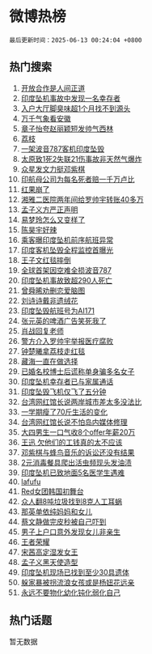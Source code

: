 # 微博热榜

`最后更新时间：2025-06-13 00:24:04 +0800`

## 热门搜索

1. [开放合作是人间正道](https://m.weibo.cn/search?containerid=100103type%3D1%26t%3D10%26q%3D%23%E5%BC%80%E6%94%BE%E5%90%88%E4%BD%9C%E6%98%AF%E4%BA%BA%E9%97%B4%E6%AD%A3%E9%81%93%23&stream_entry_id=51&isnewpage=1&extparam=seat%3D1%26q%3D%2523%25E5%25BC%2580%25E6%2594%25BE%25E5%2590%2588%25E4%25BD%259C%25E6%2598%25AF%25E4%25BA%25BA%25E9%2597%25B4%25E6%25AD%25A3%25E9%2581%2593%2523%26c_type%3D51%26pos%3D0%26cate%3D10103%26dgr%3D0%26stream_entry_id%3D51%26filter_type%3Drealtimehot%26display_time%3D1749745442%26pre_seqid%3D174974544266500559133)
1. [印度坠机事故中发现一名幸存者](https://m.weibo.cn/search?containerid=100103type%3D1%26t%3D10%26q%3D%23%E5%8D%B0%E5%BA%A6%E5%9D%A0%E6%9C%BA%E4%BA%8B%E6%95%85%E4%B8%AD%E5%8F%91%E7%8E%B0%E4%B8%80%E5%90%8D%E5%B9%B8%E5%AD%98%E8%80%85%23&stream_entry_id=31&isnewpage=1&extparam=seat%3D1%26q%3D%2523%25E5%258D%25B0%25E5%25BA%25A6%25E5%259D%25A0%25E6%259C%25BA%25E4%25BA%258B%25E6%2595%2585%25E4%25B8%25AD%25E5%258F%2591%25E7%258E%25B0%25E4%25B8%2580%25E5%2590%258D%25E5%25B9%25B8%25E5%25AD%2598%25E8%2580%2585%2523%26realpos%3D1%26lcate%3D5001%26band_rank%3D1%26stream_entry_id%3D31%26filter_type%3Drealtimehot%26c_type%3D31%26pos%3D0%26cate%3D5001%26dgr%3D0%26flag%3D4%26display_time%3D1749745442%26pre_seqid%3D174974544266500559133)
1. [入户大厅脚臭味超1个月找不到源头](https://m.weibo.cn/search?containerid=100103type%3D1%26t%3D10%26q%3D%23%E5%85%A5%E6%88%B7%E5%A4%A7%E5%8E%85%E8%84%9A%E8%87%AD%E5%91%B3%E8%B6%851%E4%B8%AA%E6%9C%88%E6%89%BE%E4%B8%8D%E5%88%B0%E6%BA%90%E5%A4%B4%23&stream_entry_id=31&isnewpage=1&extparam=seat%3D1%26q%3D%2523%25E5%2585%25A5%25E6%2588%25B7%25E5%25A4%25A7%25E5%258E%2585%25E8%2584%259A%25E8%2587%25AD%25E5%2591%25B3%25E8%25B6%25851%25E4%25B8%25AA%25E6%259C%2588%25E6%2589%25BE%25E4%25B8%258D%25E5%2588%25B0%25E6%25BA%2590%25E5%25A4%25B4%2523%26realpos%3D2%26lcate%3D5001%26band_rank%3D2%26stream_entry_id%3D31%26filter_type%3Drealtimehot%26c_type%3D31%26pos%3D1%26cate%3D5001%26dgr%3D0%26flag%3D1%26display_time%3D1749745442%26pre_seqid%3D174974544266500559133)
1. [万千气象看安徽](https://m.weibo.cn/search?containerid=100103type%3D1%26t%3D10%26q%3D%23%E4%B8%87%E5%8D%83%E6%B0%94%E8%B1%A1%E7%9C%8B%E5%AE%89%E5%BE%BD%23&stream_entry_id=31&isnewpage=1&extparam=seat%3D1%26q%3D%2523%25E4%25B8%2587%25E5%258D%2583%25E6%25B0%2594%25E8%25B1%25A1%25E7%259C%258B%25E5%25AE%2589%25E5%25BE%25BD%2523%26realpos%3D3%26lcate%3D5001%26band_rank%3D3%26stream_entry_id%3D31%26filter_type%3Drealtimehot%26c_type%3D31%26pos%3D2%26cate%3D5001%26dgr%3D0%26flag%3D0%26display_time%3D1749745442%26pre_seqid%3D174974544266500559133)
1. [章子怡夸赵丽颖短发帅气西林](https://m.weibo.cn/search?containerid=100103type%3D1%26t%3D10%26q%3D%23%E7%AB%A0%E5%AD%90%E6%80%A1%E5%A4%B8%E8%B5%B5%E4%B8%BD%E9%A2%96%E7%9F%AD%E5%8F%91%E5%B8%85%E6%B0%94%E8%A5%BF%E6%9E%97%23&stream_entry_id=31&isnewpage=1&extparam=seat%3D1%26q%3D%2523%25E7%25AB%25A0%25E5%25AD%2590%25E6%2580%25A1%25E5%25A4%25B8%25E8%25B5%25B5%25E4%25B8%25BD%25E9%25A2%2596%25E7%259F%25AD%25E5%258F%2591%25E5%25B8%2585%25E6%25B0%2594%25E8%25A5%25BF%25E6%259E%2597%2523%26realpos%3D4%26lcate%3D5001%26band_rank%3D4%26stream_entry_id%3D31%26filter_type%3Drealtimehot%26c_type%3D31%26pos%3D3%26cate%3D5001%26dgr%3D0%26flag%3D1%26display_time%3D1749745442%26pre_seqid%3D174974544266500559133)
1. [荔枝](https://m.weibo.cn/search?containerid=100103type%3D1%26t%3D10%26q%3D%E8%8D%94%E6%9E%9D&stream_entry_id=31&isnewpage=1&extparam=seat%3D1%26q%3D%25E8%258D%2594%25E6%259E%259D%26realpos%3D5%26lcate%3D5001%26band_rank%3D5%26stream_entry_id%3D31%26filter_type%3Drealtimehot%26c_type%3D31%26pos%3D4%26cate%3D5001%26dgr%3D0%26flag%3D16%26display_time%3D1749745442%26pre_seqid%3D174974544266500559133)
1. [一架波音787客机印度坠毁](https://m.weibo.cn/search?containerid=100103type%3D1%26t%3D10%26q%3D%23%E4%B8%80%E6%9E%B6%E6%B3%A2%E9%9F%B3787%E5%AE%A2%E6%9C%BA%E5%8D%B0%E5%BA%A6%E5%9D%A0%E6%AF%81%23&stream_entry_id=31&isnewpage=1&extparam=seat%3D1%26q%3D%2523%25E4%25B8%2580%25E6%259E%25B6%25E6%25B3%25A2%25E9%259F%25B3787%25E5%25AE%25A2%25E6%259C%25BA%25E5%258D%25B0%25E5%25BA%25A6%25E5%259D%25A0%25E6%25AF%2581%2523%26realpos%3D6%26lcate%3D5001%26band_rank%3D6%26stream_entry_id%3D31%26filter_type%3Drealtimehot%26c_type%3D31%26pos%3D5%26cate%3D5001%26dgr%3D0%26flag%3D0%26display_time%3D1749745442%26pre_seqid%3D174974544266500559133)
1. [太原致1死2失联21伤事故非天然气爆炸](https://m.weibo.cn/search?containerid=100103type%3D1%26t%3D10%26q%3D%23%E5%A4%AA%E5%8E%9F%E8%87%B41%E6%AD%BB2%E5%A4%B1%E8%81%9421%E4%BC%A4%E4%BA%8B%E6%95%85%E9%9D%9E%E5%A4%A9%E7%84%B6%E6%B0%94%E7%88%86%E7%82%B8%23&stream_entry_id=31&isnewpage=1&extparam=seat%3D1%26q%3D%2523%25E5%25A4%25AA%25E5%258E%259F%25E8%2587%25B41%25E6%25AD%25BB2%25E5%25A4%25B1%25E8%2581%259421%25E4%25BC%25A4%25E4%25BA%258B%25E6%2595%2585%25E9%259D%259E%25E5%25A4%25A9%25E7%2584%25B6%25E6%25B0%2594%25E7%2588%2586%25E7%2582%25B8%2523%26realpos%3D7%26lcate%3D5001%26band_rank%3D7%26stream_entry_id%3D31%26filter_type%3Drealtimehot%26c_type%3D31%26pos%3D6%26cate%3D5001%26dgr%3D0%26flag%3D1%26display_time%3D1749745442%26pre_seqid%3D174974544266500559133)
1. [众星发文力挺邓紫棋](https://m.weibo.cn/search?containerid=100103type%3D1%26t%3D10%26q%3D%23%E4%BC%97%E6%98%9F%E5%8F%91%E6%96%87%E5%8A%9B%E6%8C%BA%E9%82%93%E7%B4%AB%E6%A3%8B%23&stream_entry_id=31&isnewpage=1&extparam=seat%3D1%26q%3D%2523%25E4%25BC%2597%25E6%2598%259F%25E5%258F%2591%25E6%2596%2587%25E5%258A%259B%25E6%258C%25BA%25E9%2582%2593%25E7%25B4%25AB%25E6%25A3%258B%2523%26realpos%3D8%26lcate%3D5001%26band_rank%3D8%26stream_entry_id%3D31%26filter_type%3Drealtimehot%26c_type%3D31%26pos%3D7%26cate%3D5001%26dgr%3D0%26flag%3D16%26display_time%3D1749745442%26pre_seqid%3D174974544266500559133)
1. [印航母公司为每名死者赔一千万卢比](https://m.weibo.cn/search?containerid=100103type%3D1%26t%3D10%26q%3D%23%E5%8D%B0%E8%88%AA%E6%AF%8D%E5%85%AC%E5%8F%B8%E4%B8%BA%E6%AF%8F%E5%90%8D%E6%AD%BB%E8%80%85%E8%B5%94%E4%B8%80%E5%8D%83%E4%B8%87%E5%8D%A2%E6%AF%94%23&stream_entry_id=31&isnewpage=1&extparam=seat%3D1%26q%3D%2523%25E5%258D%25B0%25E8%2588%25AA%25E6%25AF%258D%25E5%2585%25AC%25E5%258F%25B8%25E4%25B8%25BA%25E6%25AF%258F%25E5%2590%258D%25E6%25AD%25BB%25E8%2580%2585%25E8%25B5%2594%25E4%25B8%2580%25E5%258D%2583%25E4%25B8%2587%25E5%258D%25A2%25E6%25AF%2594%2523%26realpos%3D9%26lcate%3D5001%26band_rank%3D9%26stream_entry_id%3D31%26filter_type%3Drealtimehot%26c_type%3D31%26pos%3D8%26cate%3D5001%26dgr%3D0%26flag%3D1%26display_time%3D1749745442%26pre_seqid%3D174974544266500559133)
1. [红果崩了](https://m.weibo.cn/search?containerid=100103type%3D1%26t%3D10%26q%3D%E7%BA%A2%E6%9E%9C%E5%B4%A9%E4%BA%86&stream_entry_id=31&isnewpage=1&extparam=seat%3D1%26q%3D%25E7%25BA%25A2%25E6%259E%259C%25E5%25B4%25A9%25E4%25BA%2586%26realpos%3D10%26lcate%3D5001%26band_rank%3D10%26stream_entry_id%3D31%26filter_type%3Drealtimehot%26c_type%3D31%26pos%3D9%26cate%3D5001%26dgr%3D0%26flag%3D0%26display_time%3D1749745442%26pre_seqid%3D174974544266500559133)
1. [湘雅二医院两年间给罗帅宇转账40多万](https://m.weibo.cn/search?containerid=100103type%3D1%26t%3D10%26q%3D%23%E6%B9%98%E9%9B%85%E4%BA%8C%E5%8C%BB%E9%99%A2%E4%B8%A4%E5%B9%B4%E9%97%B4%E7%BB%99%E7%BD%97%E5%B8%85%E5%AE%87%E8%BD%AC%E8%B4%A640%E5%A4%9A%E4%B8%87%23&stream_entry_id=31&isnewpage=1&extparam=seat%3D1%26q%3D%2523%25E6%25B9%2598%25E9%259B%2585%25E4%25BA%258C%25E5%258C%25BB%25E9%2599%25A2%25E4%25B8%25A4%25E5%25B9%25B4%25E9%2597%25B4%25E7%25BB%2599%25E7%25BD%2597%25E5%25B8%2585%25E5%25AE%2587%25E8%25BD%25AC%25E8%25B4%25A640%25E5%25A4%259A%25E4%25B8%2587%2523%26realpos%3D11%26lcate%3D5001%26band_rank%3D11%26stream_entry_id%3D31%26filter_type%3Drealtimehot%26c_type%3D31%26pos%3D10%26cate%3D5001%26dgr%3D0%26flag%3D2%26display_time%3D1749745442%26pre_seqid%3D174974544266500559133)
1. [孟子义方严正声明](https://m.weibo.cn/search?containerid=100103type%3D1%26t%3D10%26q%3D%23%E5%AD%9F%E5%AD%90%E4%B9%89%E6%96%B9%E4%B8%A5%E6%AD%A3%E5%A3%B0%E6%98%8E%23&stream_entry_id=31&isnewpage=1&extparam=seat%3D1%26q%3D%2523%25E5%25AD%259F%25E5%25AD%2590%25E4%25B9%2589%25E6%2596%25B9%25E4%25B8%25A5%25E6%25AD%25A3%25E5%25A3%25B0%25E6%2598%258E%2523%26realpos%3D12%26lcate%3D5001%26band_rank%3D12%26stream_entry_id%3D31%26filter_type%3Drealtimehot%26c_type%3D31%26pos%3D11%26cate%3D5001%26dgr%3D0%26flag%3D1%26display_time%3D1749745442%26pre_seqid%3D174974544266500559133)
1. [易梦玲怎么又变样了](https://m.weibo.cn/search?containerid=100103type%3D1%26t%3D10%26q%3D%23%E6%98%93%E6%A2%A6%E7%8E%B2%E6%80%8E%E4%B9%88%E5%8F%88%E5%8F%98%E6%A0%B7%E4%BA%86%23&stream_entry_id=31&isnewpage=1&extparam=seat%3D1%26q%3D%2523%25E6%2598%2593%25E6%25A2%25A6%25E7%258E%25B2%25E6%2580%258E%25E4%25B9%2588%25E5%258F%2588%25E5%258F%2598%25E6%25A0%25B7%25E4%25BA%2586%2523%26realpos%3D13%26lcate%3D5001%26band_rank%3D13%26stream_entry_id%3D31%26filter_type%3Drealtimehot%26c_type%3D31%26pos%3D12%26cate%3D5001%26dgr%3D0%26flag%3D2%26display_time%3D1749745442%26pre_seqid%3D174974544266500559133)
1. [陈昊宇好辣](https://m.weibo.cn/search?containerid=100103type%3D1%26t%3D10%26q%3D%23%E9%99%88%E6%98%8A%E5%AE%87%E5%A5%BD%E8%BE%A3%23&stream_entry_id=31&isnewpage=1&extparam=seat%3D1%26q%3D%2523%25E9%2599%2588%25E6%2598%258A%25E5%25AE%2587%25E5%25A5%25BD%25E8%25BE%25A3%2523%26realpos%3D14%26lcate%3D5001%26band_rank%3D14%26stream_entry_id%3D31%26filter_type%3Drealtimehot%26c_type%3D31%26pos%3D13%26cate%3D5001%26dgr%3D0%26flag%3D0%26display_time%3D1749745442%26pre_seqid%3D174974544266500559133)
1. [乘客曝印度坠机前序航班异常](https://m.weibo.cn/search?containerid=100103type%3D1%26t%3D10%26q%3D%23%E4%B9%98%E5%AE%A2%E6%9B%9D%E5%8D%B0%E5%BA%A6%E5%9D%A0%E6%9C%BA%E5%89%8D%E5%BA%8F%E8%88%AA%E7%8F%AD%E5%BC%82%E5%B8%B8%23&stream_entry_id=31&isnewpage=1&extparam=seat%3D1%26q%3D%2523%25E4%25B9%2598%25E5%25AE%25A2%25E6%259B%259D%25E5%258D%25B0%25E5%25BA%25A6%25E5%259D%25A0%25E6%259C%25BA%25E5%2589%258D%25E5%25BA%258F%25E8%2588%25AA%25E7%258F%25AD%25E5%25BC%2582%25E5%25B8%25B8%2523%26realpos%3D15%26lcate%3D5001%26band_rank%3D15%26stream_entry_id%3D31%26filter_type%3Drealtimehot%26c_type%3D31%26pos%3D14%26cate%3D5001%26dgr%3D0%26flag%3D1%26display_time%3D1749745442%26pre_seqid%3D174974544266500559133)
1. [印度客机坠毁全程监控首曝光](https://m.weibo.cn/search?containerid=100103type%3D1%26t%3D10%26q%3D%23%E5%8D%B0%E5%BA%A6%E5%AE%A2%E6%9C%BA%E5%9D%A0%E6%AF%81%E5%85%A8%E7%A8%8B%E7%9B%91%E6%8E%A7%E9%A6%96%E6%9B%9D%E5%85%89%23&stream_entry_id=31&isnewpage=1&extparam=seat%3D1%26q%3D%2523%25E5%258D%25B0%25E5%25BA%25A6%25E5%25AE%25A2%25E6%259C%25BA%25E5%259D%25A0%25E6%25AF%2581%25E5%2585%25A8%25E7%25A8%258B%25E7%259B%2591%25E6%258E%25A7%25E9%25A6%2596%25E6%259B%259D%25E5%2585%2589%2523%26realpos%3D16%26lcate%3D5001%26band_rank%3D16%26stream_entry_id%3D31%26filter_type%3Drealtimehot%26c_type%3D31%26pos%3D15%26cate%3D5001%26dgr%3D0%26flag%3D1%26display_time%3D1749745442%26pre_seqid%3D174974544266500559133)
1. [王子文红毯摔倒](https://m.weibo.cn/search?containerid=100103type%3D1%26t%3D10%26q%3D%23%E7%8E%8B%E5%AD%90%E6%96%87%E7%BA%A2%E6%AF%AF%E6%91%94%E5%80%92%23&stream_entry_id=31&isnewpage=1&extparam=seat%3D1%26q%3D%2523%25E7%258E%258B%25E5%25AD%2590%25E6%2596%2587%25E7%25BA%25A2%25E6%25AF%25AF%25E6%2591%2594%25E5%2580%2592%2523%26realpos%3D17%26lcate%3D5001%26band_rank%3D17%26stream_entry_id%3D31%26filter_type%3Drealtimehot%26c_type%3D31%26pos%3D16%26cate%3D5001%26dgr%3D0%26flag%3D2%26display_time%3D1749745442%26pre_seqid%3D174974544266500559133)
1. [全球首架因空难全损波音787](https://m.weibo.cn/search?containerid=100103type%3D1%26t%3D10%26q%3D%23%E5%85%A8%E7%90%83%E9%A6%96%E6%9E%B6%E5%9B%A0%E7%A9%BA%E9%9A%BE%E5%85%A8%E6%8D%9F%E6%B3%A2%E9%9F%B3787%23&stream_entry_id=31&isnewpage=1&extparam=seat%3D1%26q%3D%2523%25E5%2585%25A8%25E7%2590%2583%25E9%25A6%2596%25E6%259E%25B6%25E5%259B%25A0%25E7%25A9%25BA%25E9%259A%25BE%25E5%2585%25A8%25E6%258D%259F%25E6%25B3%25A2%25E9%259F%25B3787%2523%26realpos%3D18%26lcate%3D5001%26band_rank%3D18%26stream_entry_id%3D31%26filter_type%3Drealtimehot%26c_type%3D31%26pos%3D17%26cate%3D5001%26dgr%3D0%26flag%3D0%26display_time%3D1749745442%26pre_seqid%3D174974544266500559133)
1. [印度坠机事故致超290人死亡](https://m.weibo.cn/search?containerid=100103type%3D1%26t%3D10%26q%3D%23%E5%8D%B0%E5%BA%A6%E5%9D%A0%E6%9C%BA%E4%BA%8B%E6%95%85%E8%87%B4%E8%B6%85290%E4%BA%BA%E6%AD%BB%E4%BA%A1%23&stream_entry_id=31&isnewpage=1&extparam=seat%3D1%26q%3D%2523%25E5%258D%25B0%25E5%25BA%25A6%25E5%259D%25A0%25E6%259C%25BA%25E4%25BA%258B%25E6%2595%2585%25E8%2587%25B4%25E8%25B6%2585290%25E4%25BA%25BA%25E6%25AD%25BB%25E4%25BA%25A1%2523%26realpos%3D19%26lcate%3D5001%26band_rank%3D19%26stream_entry_id%3D31%26filter_type%3Drealtimehot%26c_type%3D31%26pos%3D18%26cate%3D5001%26dgr%3D0%26flag%3D1%26display_time%3D1749745442%26pre_seqid%3D174974544266500559133)
1. [曾舜晞劝删恋爱脑图](https://m.weibo.cn/search?containerid=100103type%3D1%26t%3D10%26q%3D%E6%9B%BE%E8%88%9C%E6%99%9E%E5%8A%9D%E5%88%A0%E6%81%8B%E7%88%B1%E8%84%91%E5%9B%BE&stream_entry_id=31&isnewpage=1&extparam=seat%3D1%26q%3D%25E6%259B%25BE%25E8%2588%259C%25E6%2599%259E%25E5%258A%259D%25E5%2588%25A0%25E6%2581%258B%25E7%2588%25B1%25E8%2584%2591%25E5%259B%25BE%26realpos%3D20%26lcate%3D5001%26band_rank%3D20%26stream_entry_id%3D31%26filter_type%3Drealtimehot%26c_type%3D31%26pos%3D19%26cate%3D5001%26dgr%3D0%26flag%3D2%26display_time%3D1749745442%26pre_seqid%3D174974544266500559133)
1. [刘诗诗戴非遗绒花](https://m.weibo.cn/search?containerid=100103type%3D1%26t%3D10%26q%3D%23%E5%88%98%E8%AF%97%E8%AF%97%E6%88%B4%E9%9D%9E%E9%81%97%E7%BB%92%E8%8A%B1%23&stream_entry_id=31&isnewpage=1&extparam=seat%3D1%26q%3D%2523%25E5%2588%2598%25E8%25AF%2597%25E8%25AF%2597%25E6%2588%25B4%25E9%259D%259E%25E9%2581%2597%25E7%25BB%2592%25E8%258A%25B1%2523%26realpos%3D21%26lcate%3D5001%26band_rank%3D21%26stream_entry_id%3D31%26filter_type%3Drealtimehot%26c_type%3D31%26pos%3D20%26cate%3D5001%26dgr%3D0%26flag%3D1%26display_time%3D1749745442%26pre_seqid%3D174974544266500559133)
1. [印度坠毁航班号为AI171](https://m.weibo.cn/search?containerid=100103type%3D1%26t%3D10%26q%3D%23%E5%8D%B0%E5%BA%A6%E5%9D%A0%E6%AF%81%E8%88%AA%E7%8F%AD%E5%8F%B7%E4%B8%BAAI171%23&stream_entry_id=31&isnewpage=1&extparam=seat%3D1%26q%3D%2523%25E5%258D%25B0%25E5%25BA%25A6%25E5%259D%25A0%25E6%25AF%2581%25E8%2588%25AA%25E7%258F%25AD%25E5%258F%25B7%25E4%25B8%25BAAI171%2523%26realpos%3D22%26lcate%3D5001%26band_rank%3D22%26stream_entry_id%3D31%26filter_type%3Drealtimehot%26c_type%3D31%26pos%3D21%26cate%3D5001%26dgr%3D0%26flag%3D0%26display_time%3D1749745442%26pre_seqid%3D174974544266500559133)
1. [张元英的啤酒广告笑死我了](https://m.weibo.cn/search?containerid=100103type%3D1%26t%3D10%26q%3D%E5%BC%A0%E5%85%83%E8%8B%B1%E7%9A%84%E5%95%A4%E9%85%92%E5%B9%BF%E5%91%8A%E7%AC%91%E6%AD%BB%E6%88%91%E4%BA%86&stream_entry_id=31&isnewpage=1&extparam=seat%3D1%26q%3D%25E5%25BC%25A0%25E5%2585%2583%25E8%258B%25B1%25E7%259A%2584%25E5%2595%25A4%25E9%2585%2592%25E5%25B9%25BF%25E5%2591%258A%25E7%25AC%2591%25E6%25AD%25BB%25E6%2588%2591%25E4%25BA%2586%26realpos%3D23%26lcate%3D5001%26band_rank%3D23%26stream_entry_id%3D31%26filter_type%3Drealtimehot%26c_type%3D31%26pos%3D22%26cate%3D5001%26dgr%3D0%26flag%3D1%26display_time%3D1749745442%26pre_seqid%3D174974544266500559133)
1. [肖战回复老师](https://m.weibo.cn/search?containerid=100103type%3D1%26t%3D10%26q%3D%23%E8%82%96%E6%88%98%E5%9B%9E%E5%A4%8D%E8%80%81%E5%B8%88%23&stream_entry_id=31&isnewpage=1&extparam=seat%3D1%26q%3D%2523%25E8%2582%2596%25E6%2588%2598%25E5%259B%259E%25E5%25A4%258D%25E8%2580%2581%25E5%25B8%2588%2523%26realpos%3D24%26lcate%3D5001%26band_rank%3D24%26stream_entry_id%3D31%26filter_type%3Drealtimehot%26c_type%3D31%26pos%3D23%26cate%3D5001%26dgr%3D0%26flag%3D0%26display_time%3D1749745442%26pre_seqid%3D174974544266500559133)
1. [警方介入罗帅宇举报医疗腐败](https://m.weibo.cn/search?containerid=100103type%3D1%26t%3D10%26q%3D%23%E8%AD%A6%E6%96%B9%E4%BB%8B%E5%85%A5%E7%BD%97%E5%B8%85%E5%AE%87%E4%B8%BE%E6%8A%A5%E5%8C%BB%E7%96%97%E8%85%90%E8%B4%A5%23&stream_entry_id=31&isnewpage=1&extparam=seat%3D1%26q%3D%2523%25E8%25AD%25A6%25E6%2596%25B9%25E4%25BB%258B%25E5%2585%25A5%25E7%25BD%2597%25E5%25B8%2585%25E5%25AE%2587%25E4%25B8%25BE%25E6%258A%25A5%25E5%258C%25BB%25E7%2596%2597%25E8%2585%2590%25E8%25B4%25A5%2523%26realpos%3D25%26lcate%3D5001%26band_rank%3D25%26stream_entry_id%3D31%26filter_type%3Drealtimehot%26c_type%3D31%26pos%3D24%26cate%3D5001%26dgr%3D0%26flag%3D0%26display_time%3D1749745442%26pre_seqid%3D174974544266500559133)
1. [钟楚曦拿荔枝走红毯](https://m.weibo.cn/search?containerid=100103type%3D1%26t%3D10%26q%3D%23%E9%92%9F%E6%A5%9A%E6%9B%A6%E6%8B%BF%E8%8D%94%E6%9E%9D%E8%B5%B0%E7%BA%A2%E6%AF%AF%23&stream_entry_id=31&isnewpage=1&extparam=seat%3D1%26q%3D%2523%25E9%2592%259F%25E6%25A5%259A%25E6%259B%25A6%25E6%258B%25BF%25E8%258D%2594%25E6%259E%259D%25E8%25B5%25B0%25E7%25BA%25A2%25E6%25AF%25AF%2523%26realpos%3D26%26lcate%3D5001%26band_rank%3D26%26stream_entry_id%3D31%26filter_type%3Drealtimehot%26c_type%3D31%26pos%3D25%26cate%3D5001%26dgr%3D0%26flag%3D1%26display_time%3D1749745442%26pre_seqid%3D174974544266500559133)
1. [藏海一直在做选择](https://m.weibo.cn/search?containerid=100103type%3D1%26t%3D10%26q%3D%23%E8%97%8F%E6%B5%B7%E4%B8%80%E7%9B%B4%E5%9C%A8%E5%81%9A%E9%80%89%E6%8B%A9%23&stream_entry_id=31&isnewpage=1&extparam=seat%3D1%26q%3D%2523%25E8%2597%258F%25E6%25B5%25B7%25E4%25B8%2580%25E7%259B%25B4%25E5%259C%25A8%25E5%2581%259A%25E9%2580%2589%25E6%258B%25A9%2523%26realpos%3D27%26lcate%3D5001%26band_rank%3D27%26stream_entry_id%3D31%26filter_type%3Drealtimehot%26c_type%3D31%26pos%3D26%26cate%3D5001%26dgr%3D0%26flag%3D0%26display_time%3D1749745442%26pre_seqid%3D174974544266500559133)
1. [已婚名校博士后谎称单身骗多名女子](https://m.weibo.cn/search?containerid=100103type%3D1%26t%3D10%26q%3D%23%E5%B7%B2%E5%A9%9A%E5%90%8D%E6%A0%A1%E5%8D%9A%E5%A3%AB%E5%90%8E%E8%B0%8E%E7%A7%B0%E5%8D%95%E8%BA%AB%E9%AA%97%E5%A4%9A%E5%90%8D%E5%A5%B3%E5%AD%90%23&stream_entry_id=31&isnewpage=1&extparam=seat%3D1%26q%3D%2523%25E5%25B7%25B2%25E5%25A9%259A%25E5%2590%258D%25E6%25A0%25A1%25E5%258D%259A%25E5%25A3%25AB%25E5%2590%258E%25E8%25B0%258E%25E7%25A7%25B0%25E5%258D%2595%25E8%25BA%25AB%25E9%25AA%2597%25E5%25A4%259A%25E5%2590%258D%25E5%25A5%25B3%25E5%25AD%2590%2523%26realpos%3D28%26lcate%3D5001%26band_rank%3D28%26stream_entry_id%3D31%26filter_type%3Drealtimehot%26c_type%3D31%26pos%3D27%26cate%3D5001%26dgr%3D0%26flag%3D0%26display_time%3D1749745442%26pre_seqid%3D174974544266500559133)
1. [印度坠机幸存者已与家属通话](https://m.weibo.cn/search?containerid=100103type%3D1%26t%3D10%26q%3D%23%E5%8D%B0%E5%BA%A6%E5%9D%A0%E6%9C%BA%E5%B9%B8%E5%AD%98%E8%80%85%E5%B7%B2%E4%B8%8E%E5%AE%B6%E5%B1%9E%E9%80%9A%E8%AF%9D%23&stream_entry_id=31&isnewpage=1&extparam=seat%3D1%26q%3D%2523%25E5%258D%25B0%25E5%25BA%25A6%25E5%259D%25A0%25E6%259C%25BA%25E5%25B9%25B8%25E5%25AD%2598%25E8%2580%2585%25E5%25B7%25B2%25E4%25B8%258E%25E5%25AE%25B6%25E5%25B1%259E%25E9%2580%259A%25E8%25AF%259D%2523%26realpos%3D29%26lcate%3D5001%26band_rank%3D29%26stream_entry_id%3D31%26filter_type%3Drealtimehot%26c_type%3D31%26pos%3D28%26cate%3D5001%26dgr%3D0%26flag%3D1%26display_time%3D1749745442%26pre_seqid%3D174974544266500559133)
1. [印度坠毁飞机仅飞了五分钟](https://m.weibo.cn/search?containerid=100103type%3D1%26t%3D10%26q%3D%23%E5%8D%B0%E5%BA%A6%E5%9D%A0%E6%AF%81%E9%A3%9E%E6%9C%BA%E4%BB%85%E9%A3%9E%E4%BA%86%E4%BA%94%E5%88%86%E9%92%9F%23&stream_entry_id=31&isnewpage=1&extparam=seat%3D1%26q%3D%2523%25E5%258D%25B0%25E5%25BA%25A6%25E5%259D%25A0%25E6%25AF%2581%25E9%25A3%259E%25E6%259C%25BA%25E4%25BB%2585%25E9%25A3%259E%25E4%25BA%2586%25E4%25BA%2594%25E5%2588%2586%25E9%2592%259F%2523%26realpos%3D30%26lcate%3D5001%26band_rank%3D30%26stream_entry_id%3D31%26filter_type%3Drealtimehot%26c_type%3D31%26pos%3D29%26cate%3D5001%26dgr%3D0%26flag%3D0%26display_time%3D1749745442%26pre_seqid%3D174974544266500559133)
1. [台湾网红馆长说两岸城市差太多没法比](https://m.weibo.cn/search?containerid=100103type%3D1%26t%3D10%26q%3D%23%E5%8F%B0%E6%B9%BE%E7%BD%91%E7%BA%A2%E9%A6%86%E9%95%BF%E8%AF%B4%E4%B8%A4%E5%B2%B8%E5%9F%8E%E5%B8%82%E5%B7%AE%E5%A4%AA%E5%A4%9A%E6%B2%A1%E6%B3%95%E6%AF%94%23&stream_entry_id=31&isnewpage=1&extparam=seat%3D1%26q%3D%2523%25E5%258F%25B0%25E6%25B9%25BE%25E7%25BD%2591%25E7%25BA%25A2%25E9%25A6%2586%25E9%2595%25BF%25E8%25AF%25B4%25E4%25B8%25A4%25E5%25B2%25B8%25E5%259F%258E%25E5%25B8%2582%25E5%25B7%25AE%25E5%25A4%25AA%25E5%25A4%259A%25E6%25B2%25A1%25E6%25B3%2595%25E6%25AF%2594%2523%26realpos%3D31%26lcate%3D5001%26band_rank%3D31%26stream_entry_id%3D31%26filter_type%3Drealtimehot%26c_type%3D31%26pos%3D30%26cate%3D5001%26dgr%3D0%26flag%3D0%26display_time%3D1749745442%26pre_seqid%3D174974544266500559133)
1. [一学期瘦了70斤生活的变化](https://m.weibo.cn/search?containerid=100103type%3D1%26t%3D10%26q%3D%E4%B8%80%E5%AD%A6%E6%9C%9F%E7%98%A6%E4%BA%8670%E6%96%A4%E7%94%9F%E6%B4%BB%E7%9A%84%E5%8F%98%E5%8C%96&stream_entry_id=31&isnewpage=1&extparam=seat%3D1%26q%3D%25E4%25B8%2580%25E5%25AD%25A6%25E6%259C%259F%25E7%2598%25A6%25E4%25BA%258670%25E6%2596%25A4%25E7%2594%259F%25E6%25B4%25BB%25E7%259A%2584%25E5%258F%2598%25E5%258C%2596%26realpos%3D32%26lcate%3D5001%26band_rank%3D32%26stream_entry_id%3D31%26filter_type%3Drealtimehot%26c_type%3D31%26pos%3D31%26cate%3D5001%26dgr%3D0%26flag%3D0%26display_time%3D1749745442%26pre_seqid%3D174974544266500559133)
1. [台湾网红馆长说不怕岛内媒体修理](https://m.weibo.cn/search?containerid=100103type%3D1%26t%3D10%26q%3D%E5%8F%B0%E6%B9%BE%E7%BD%91%E7%BA%A2%E9%A6%86%E9%95%BF%E8%AF%B4%E4%B8%8D%E6%80%95%E5%B2%9B%E5%86%85%E5%AA%92%E4%BD%93%E4%BF%AE%E7%90%86&stream_entry_id=31&isnewpage=1&extparam=seat%3D1%26q%3D%25E5%258F%25B0%25E6%25B9%25BE%25E7%25BD%2591%25E7%25BA%25A2%25E9%25A6%2586%25E9%2595%25BF%25E8%25AF%25B4%25E4%25B8%258D%25E6%2580%2595%25E5%25B2%259B%25E5%2586%2585%25E5%25AA%2592%25E4%25BD%2593%25E4%25BF%25AE%25E7%2590%2586%26realpos%3D33%26lcate%3D5001%26band_rank%3D33%26stream_entry_id%3D31%26filter_type%3Drealtimehot%26c_type%3D31%26pos%3D32%26cate%3D5001%26dgr%3D0%26flag%3D0%26display_time%3D1749745442%26pre_seqid%3D174974544266500559133)
1. [大四男生一口气收8个offer年薪20万](https://m.weibo.cn/search?containerid=100103type%3D1%26t%3D10%26q%3D%23%E5%A4%A7%E5%9B%9B%E7%94%B7%E7%94%9F%E4%B8%80%E5%8F%A3%E6%B0%94%E6%94%B68%E4%B8%AAoffer%E5%B9%B4%E8%96%AA20%E4%B8%87%23&stream_entry_id=31&isnewpage=1&extparam=seat%3D1%26q%3D%2523%25E5%25A4%25A7%25E5%259B%259B%25E7%2594%25B7%25E7%2594%259F%25E4%25B8%2580%25E5%258F%25A3%25E6%25B0%2594%25E6%2594%25B68%25E4%25B8%25AAoffer%25E5%25B9%25B4%25E8%2596%25AA20%25E4%25B8%2587%2523%26realpos%3D34%26lcate%3D5001%26band_rank%3D34%26stream_entry_id%3D31%26filter_type%3Drealtimehot%26c_type%3D31%26pos%3D33%26cate%3D5001%26dgr%3D0%26flag%3D0%26display_time%3D1749745442%26pre_seqid%3D174974544266500559133)
1. [王迅 欠他们的工钱真的太不应该](https://m.weibo.cn/search?containerid=100103type%3D1%26t%3D10%26q%3D%E7%8E%8B%E8%BF%85+%E6%AC%A0%E4%BB%96%E4%BB%AC%E7%9A%84%E5%B7%A5%E9%92%B1%E7%9C%9F%E7%9A%84%E5%A4%AA%E4%B8%8D%E5%BA%94%E8%AF%A5&stream_entry_id=31&isnewpage=1&extparam=seat%3D1%26q%3D%25E7%258E%258B%25E8%25BF%2585%2520%25E6%25AC%25A0%25E4%25BB%2596%25E4%25BB%25AC%25E7%259A%2584%25E5%25B7%25A5%25E9%2592%25B1%25E7%259C%259F%25E7%259A%2584%25E5%25A4%25AA%25E4%25B8%258D%25E5%25BA%2594%25E8%25AF%25A5%26realpos%3D35%26lcate%3D5001%26band_rank%3D35%26stream_entry_id%3D31%26filter_type%3Drealtimehot%26c_type%3D31%26pos%3D34%26cate%3D5001%26dgr%3D0%26flag%3D0%26display_time%3D1749745442%26pre_seqid%3D174974544266500559133)
1. [邓紫棋与蜂鸟音乐的诉讼还没有结果](https://m.weibo.cn/search?containerid=100103type%3D1%26t%3D10%26q%3D%23%E9%82%93%E7%B4%AB%E6%A3%8B%E4%B8%8E%E8%9C%82%E9%B8%9F%E9%9F%B3%E4%B9%90%E7%9A%84%E8%AF%89%E8%AE%BC%E8%BF%98%E6%B2%A1%E6%9C%89%E7%BB%93%E6%9E%9C%23&stream_entry_id=31&isnewpage=1&extparam=seat%3D1%26q%3D%2523%25E9%2582%2593%25E7%25B4%25AB%25E6%25A3%258B%25E4%25B8%258E%25E8%259C%2582%25E9%25B8%259F%25E9%259F%25B3%25E4%25B9%2590%25E7%259A%2584%25E8%25AF%2589%25E8%25AE%25BC%25E8%25BF%2598%25E6%25B2%25A1%25E6%259C%2589%25E7%25BB%2593%25E6%259E%259C%2523%26realpos%3D36%26lcate%3D5001%26band_rank%3D36%26stream_entry_id%3D31%26filter_type%3Drealtimehot%26c_type%3D31%26pos%3D35%26cate%3D5001%26dgr%3D0%26flag%3D1%26display_time%3D1749745442%26pre_seqid%3D174974544266500559133)
1. [2元消毒餐具爬出活虫频现头发油渍](https://m.weibo.cn/search?containerid=100103type%3D1%26t%3D10%26q%3D%232%E5%85%83%E6%B6%88%E6%AF%92%E9%A4%90%E5%85%B7%E7%88%AC%E5%87%BA%E6%B4%BB%E8%99%AB%E9%A2%91%E7%8E%B0%E5%A4%B4%E5%8F%91%E6%B2%B9%E6%B8%8D%23&stream_entry_id=31&isnewpage=1&extparam=seat%3D1%26q%3D%25232%25E5%2585%2583%25E6%25B6%2588%25E6%25AF%2592%25E9%25A4%2590%25E5%2585%25B7%25E7%2588%25AC%25E5%2587%25BA%25E6%25B4%25BB%25E8%2599%25AB%25E9%25A2%2591%25E7%258E%25B0%25E5%25A4%25B4%25E5%258F%2591%25E6%25B2%25B9%25E6%25B8%258D%2523%26realpos%3D37%26lcate%3D5001%26band_rank%3D37%26stream_entry_id%3D31%26filter_type%3Drealtimehot%26c_type%3D31%26pos%3D36%26cate%3D5001%26dgr%3D0%26flag%3D1%26display_time%3D1749745442%26pre_seqid%3D174974544266500559133)
1. [印度坠机已致地面5名医学生遇难](https://m.weibo.cn/search?containerid=100103type%3D1%26t%3D10%26q%3D%23%E5%8D%B0%E5%BA%A6%E5%9D%A0%E6%9C%BA%E5%B7%B2%E8%87%B4%E5%9C%B0%E9%9D%A25%E5%90%8D%E5%8C%BB%E5%AD%A6%E7%94%9F%E9%81%87%E9%9A%BE%23&stream_entry_id=31&isnewpage=1&extparam=seat%3D1%26q%3D%2523%25E5%258D%25B0%25E5%25BA%25A6%25E5%259D%25A0%25E6%259C%25BA%25E5%25B7%25B2%25E8%2587%25B4%25E5%259C%25B0%25E9%259D%25A25%25E5%2590%258D%25E5%258C%25BB%25E5%25AD%25A6%25E7%2594%259F%25E9%2581%2587%25E9%259A%25BE%2523%26realpos%3D38%26lcate%3D5001%26band_rank%3D38%26stream_entry_id%3D31%26filter_type%3Drealtimehot%26c_type%3D31%26pos%3D37%26cate%3D5001%26dgr%3D0%26flag%3D0%26display_time%3D1749745442%26pre_seqid%3D174974544266500559133)
1. [lafufu](https://m.weibo.cn/search?containerid=100103type%3D1%26t%3D10%26q%3Dlafufu&stream_entry_id=31&isnewpage=1&extparam=seat%3D1%26q%3Dlafufu%26realpos%3D39%26lcate%3D5001%26band_rank%3D39%26stream_entry_id%3D31%26filter_type%3Drealtimehot%26c_type%3D31%26pos%3D38%26cate%3D5001%26dgr%3D0%26flag%3D0%26display_time%3D1749745442%26pre_seqid%3D174974544266500559133)
1. [Red女团韩国初舞台](https://m.weibo.cn/search?containerid=100103type%3D1%26t%3D10%26q%3D%23Red%E5%A5%B3%E5%9B%A2%E9%9F%A9%E5%9B%BD%E5%88%9D%E8%88%9E%E5%8F%B0%23&stream_entry_id=31&isnewpage=1&extparam=seat%3D1%26q%3D%2523Red%25E5%25A5%25B3%25E5%259B%25A2%25E9%259F%25A9%25E5%259B%25BD%25E5%2588%259D%25E8%2588%259E%25E5%258F%25B0%2523%26realpos%3D40%26lcate%3D5001%26band_rank%3D40%26stream_entry_id%3D31%26filter_type%3Drealtimehot%26c_type%3D31%26pos%3D39%26cate%3D5001%26dgr%3D0%26flag%3D1%26display_time%3D1749745442%26pre_seqid%3D174974544266500559133)
1. [众人翻8吨垃圾找到8克人工耳蜗](https://m.weibo.cn/search?containerid=100103type%3D1%26t%3D10%26q%3D%23%E4%BC%97%E4%BA%BA%E7%BF%BB8%E5%90%A8%E5%9E%83%E5%9C%BE%E6%89%BE%E5%88%B08%E5%85%8B%E4%BA%BA%E5%B7%A5%E8%80%B3%E8%9C%97%23&stream_entry_id=31&isnewpage=1&extparam=seat%3D1%26q%3D%2523%25E4%25BC%2597%25E4%25BA%25BA%25E7%25BF%25BB8%25E5%2590%25A8%25E5%259E%2583%25E5%259C%25BE%25E6%2589%25BE%25E5%2588%25B08%25E5%2585%258B%25E4%25BA%25BA%25E5%25B7%25A5%25E8%2580%25B3%25E8%259C%2597%2523%26realpos%3D41%26lcate%3D5001%26band_rank%3D41%26stream_entry_id%3D31%26filter_type%3Drealtimehot%26c_type%3D31%26pos%3D40%26cate%3D5001%26dgr%3D0%26flag%3D1%26display_time%3D1749745442%26pre_seqid%3D174974544266500559133)
1. [那英单依纯妈妈和女儿](https://m.weibo.cn/search?containerid=100103type%3D1%26t%3D10%26q%3D%E9%82%A3%E8%8B%B1%E5%8D%95%E4%BE%9D%E7%BA%AF%E5%A6%88%E5%A6%88%E5%92%8C%E5%A5%B3%E5%84%BF&stream_entry_id=31&isnewpage=1&extparam=seat%3D1%26q%3D%25E9%2582%25A3%25E8%258B%25B1%25E5%258D%2595%25E4%25BE%259D%25E7%25BA%25AF%25E5%25A6%2588%25E5%25A6%2588%25E5%2592%258C%25E5%25A5%25B3%25E5%2584%25BF%26realpos%3D42%26lcate%3D5001%26band_rank%3D42%26stream_entry_id%3D31%26filter_type%3Drealtimehot%26c_type%3D31%26pos%3D41%26cate%3D5001%26dgr%3D0%26flag%3D0%26display_time%3D1749745442%26pre_seqid%3D174974544266500559133)
1. [蔡文静做完皮秒被自己吓到](https://m.weibo.cn/search?containerid=100103type%3D1%26t%3D10%26q%3D%E8%94%A1%E6%96%87%E9%9D%99%E5%81%9A%E5%AE%8C%E7%9A%AE%E7%A7%92%E8%A2%AB%E8%87%AA%E5%B7%B1%E5%90%93%E5%88%B0&stream_entry_id=31&isnewpage=1&extparam=seat%3D1%26q%3D%25E8%2594%25A1%25E6%2596%2587%25E9%259D%2599%25E5%2581%259A%25E5%25AE%258C%25E7%259A%25AE%25E7%25A7%2592%25E8%25A2%25AB%25E8%2587%25AA%25E5%25B7%25B1%25E5%2590%2593%25E5%2588%25B0%26realpos%3D43%26lcate%3D5001%26band_rank%3D43%26stream_entry_id%3D31%26filter_type%3Drealtimehot%26c_type%3D31%26pos%3D42%26cate%3D5001%26dgr%3D0%26flag%3D0%26display_time%3D1749745442%26pre_seqid%3D174974544266500559133)
1. [男子上户口意外发现女儿非亲生](https://m.weibo.cn/search?containerid=100103type%3D1%26t%3D10%26q%3D%23%E7%94%B7%E5%AD%90%E4%B8%8A%E6%88%B7%E5%8F%A3%E6%84%8F%E5%A4%96%E5%8F%91%E7%8E%B0%E5%A5%B3%E5%84%BF%E9%9D%9E%E4%BA%B2%E7%94%9F%23&stream_entry_id=31&isnewpage=1&extparam=seat%3D1%26q%3D%2523%25E7%2594%25B7%25E5%25AD%2590%25E4%25B8%258A%25E6%2588%25B7%25E5%258F%25A3%25E6%2584%258F%25E5%25A4%2596%25E5%258F%2591%25E7%258E%25B0%25E5%25A5%25B3%25E5%2584%25BF%25E9%259D%259E%25E4%25BA%25B2%25E7%2594%259F%2523%26realpos%3D44%26lcate%3D5001%26band_rank%3D44%26stream_entry_id%3D31%26filter_type%3Drealtimehot%26c_type%3D31%26pos%3D43%26cate%3D5001%26dgr%3D0%26flag%3D0%26display_time%3D1749745442%26pre_seqid%3D174974544266500559133)
1. [王者荣耀](https://m.weibo.cn/search?containerid=100103type%3D1%26t%3D10%26q%3D%E7%8E%8B%E8%80%85%E8%8D%A3%E8%80%80&stream_entry_id=31&isnewpage=1&extparam=seat%3D1%26q%3D%25E7%258E%258B%25E8%2580%2585%25E8%258D%25A3%25E8%2580%2580%26realpos%3D45%26lcate%3D5001%26band_rank%3D45%26stream_entry_id%3D31%26filter_type%3Drealtimehot%26c_type%3D31%26pos%3D44%26cate%3D5001%26dgr%3D0%26flag%3D0%26display_time%3D1749745442%26pre_seqid%3D174974544266500559133)
1. [宋茜高定湿发女王](https://m.weibo.cn/search?containerid=100103type%3D1%26t%3D10%26q%3D%E5%AE%8B%E8%8C%9C%E9%AB%98%E5%AE%9A%E6%B9%BF%E5%8F%91%E5%A5%B3%E7%8E%8B&stream_entry_id=31&isnewpage=1&extparam=seat%3D1%26q%3D%25E5%25AE%258B%25E8%258C%259C%25E9%25AB%2598%25E5%25AE%259A%25E6%25B9%25BF%25E5%258F%2591%25E5%25A5%25B3%25E7%258E%258B%26realpos%3D46%26lcate%3D5001%26band_rank%3D46%26stream_entry_id%3D31%26filter_type%3Drealtimehot%26c_type%3D31%26pos%3D45%26cate%3D5001%26dgr%3D0%26flag%3D0%26display_time%3D1749745442%26pre_seqid%3D174974544266500559133)
1. [孟子义黑天使造型](https://m.weibo.cn/search?containerid=100103type%3D1%26t%3D10%26q%3D%23%E5%AD%9F%E5%AD%90%E4%B9%89%E9%BB%91%E5%A4%A9%E4%BD%BF%E9%80%A0%E5%9E%8B%23&stream_entry_id=31&isnewpage=1&extparam=seat%3D1%26q%3D%2523%25E5%25AD%259F%25E5%25AD%2590%25E4%25B9%2589%25E9%25BB%2591%25E5%25A4%25A9%25E4%25BD%25BF%25E9%2580%25A0%25E5%259E%258B%2523%26realpos%3D47%26lcate%3D5001%26band_rank%3D47%26stream_entry_id%3D31%26filter_type%3Drealtimehot%26c_type%3D31%26pos%3D46%26cate%3D5001%26dgr%3D0%26flag%3D0%26display_time%3D1749745442%26pre_seqid%3D174974544266500559133)
1. [印度坠机现场已找到至少30具遗体](https://m.weibo.cn/search?containerid=100103type%3D1%26t%3D10%26q%3D%23%E5%8D%B0%E5%BA%A6%E5%9D%A0%E6%9C%BA%E7%8E%B0%E5%9C%BA%E5%B7%B2%E6%89%BE%E5%88%B0%E8%87%B3%E5%B0%9130%E5%85%B7%E9%81%97%E4%BD%93%23&stream_entry_id=31&isnewpage=1&extparam=seat%3D1%26q%3D%2523%25E5%258D%25B0%25E5%25BA%25A6%25E5%259D%25A0%25E6%259C%25BA%25E7%258E%25B0%25E5%259C%25BA%25E5%25B7%25B2%25E6%2589%25BE%25E5%2588%25B0%25E8%2587%25B3%25E5%25B0%259130%25E5%2585%25B7%25E9%2581%2597%25E4%25BD%2593%2523%26realpos%3D48%26lcate%3D5001%26band_rank%3D48%26stream_entry_id%3D31%26filter_type%3Drealtimehot%26c_type%3D31%26pos%3D47%26cate%3D5001%26dgr%3D0%26flag%3D0%26display_time%3D1749745442%26pre_seqid%3D174974544266500559133)
1. [躲家暴被拐流浪女孩或是杨妞花远亲](https://m.weibo.cn/search?containerid=100103type%3D1%26t%3D10%26q%3D%23%E8%BA%B2%E5%AE%B6%E6%9A%B4%E8%A2%AB%E6%8B%90%E6%B5%81%E6%B5%AA%E5%A5%B3%E5%AD%A9%E6%88%96%E6%98%AF%E6%9D%A8%E5%A6%9E%E8%8A%B1%E8%BF%9C%E4%BA%B2%23&stream_entry_id=31&isnewpage=1&extparam=seat%3D1%26q%3D%2523%25E8%25BA%25B2%25E5%25AE%25B6%25E6%259A%25B4%25E8%25A2%25AB%25E6%258B%2590%25E6%25B5%2581%25E6%25B5%25AA%25E5%25A5%25B3%25E5%25AD%25A9%25E6%2588%2596%25E6%2598%25AF%25E6%259D%25A8%25E5%25A6%259E%25E8%258A%25B1%25E8%25BF%259C%25E4%25BA%25B2%2523%26realpos%3D49%26lcate%3D5001%26band_rank%3D49%26stream_entry_id%3D31%26filter_type%3Drealtimehot%26c_type%3D31%26pos%3D48%26cate%3D5001%26dgr%3D0%26flag%3D0%26display_time%3D1749745442%26pre_seqid%3D174974544266500559133)
1. [永远不要物化幼化钝化弱化自己](https://m.weibo.cn/search?containerid=100103type%3D1%26t%3D10%26q%3D%E6%B0%B8%E8%BF%9C%E4%B8%8D%E8%A6%81%E7%89%A9%E5%8C%96%E5%B9%BC%E5%8C%96%E9%92%9D%E5%8C%96%E5%BC%B1%E5%8C%96%E8%87%AA%E5%B7%B1&stream_entry_id=31&isnewpage=1&extparam=seat%3D1%26q%3D%25E6%25B0%25B8%25E8%25BF%259C%25E4%25B8%258D%25E8%25A6%2581%25E7%2589%25A9%25E5%258C%2596%25E5%25B9%25BC%25E5%258C%2596%25E9%2592%259D%25E5%258C%2596%25E5%25BC%25B1%25E5%258C%2596%25E8%2587%25AA%25E5%25B7%25B1%26realpos%3D50%26lcate%3D5001%26band_rank%3D50%26stream_entry_id%3D31%26filter_type%3Drealtimehot%26c_type%3D31%26pos%3D49%26cate%3D5001%26dgr%3D0%26flag%3D1%26display_time%3D1749745442%26pre_seqid%3D174974544266500559133)

## 热门话题

暂无数据
